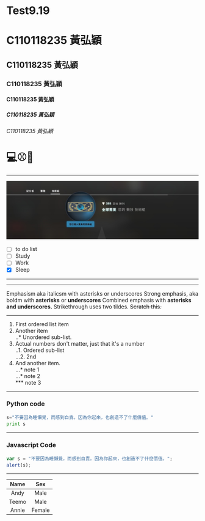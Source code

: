 # Test9.19
# C110118235 黃弘穎
## C110118235 黃弘穎
### C110118235 黃弘穎
#### C110118235 黃弘穎
##### C110118235 黃弘穎
###### C110118235 黃弘穎

# 💻⚾🏀

----

![GLOBAL](global.jpg "GLOBAL")

- [ ] to do list
- [ ] Study
- [ ] Work
- [x] Sleep
---
---
Emphasism aka italicsm with asterisks or underscores
Strong emphasis, aka boldm with **asterisks** or **underscores**
Combined emphasis with **asterisks and underscores.**
Strikethrough uses two tildes. ~~Scratch this.~~

---
1. First ordered list item
2. Another item <br>
..*  Unordered sub-list.
4. Actual numbers don't matter, just that it's a number</br>
..1. Ordered sub-list</br>
...2. 2nd
5. And another item.</br>
...* note 1</br>
...* note 2</br>
***  note 3
---

### Python code
```python
s="不要因為睡懶覺，而感到自責。因為你起來，也創造不了什麼價值。"
print s

```
---
### Javascript Code
```js
var s = "不要因為睡懶覺，而感到自責。因為你起來，也創造不了什麼價值。";
alert(s);
```
---

|     Name    |    Sex   |
|:-----------:|:--------:|
|     Andy    |   Male   |
|     Teemo   |   Male   |
|     Annie   |  Female  |

